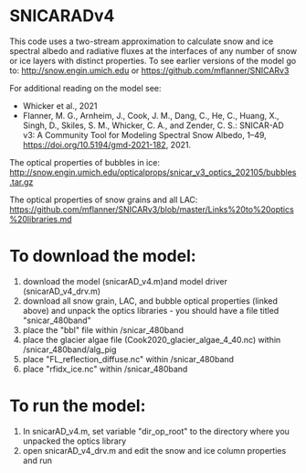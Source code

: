 # SNICARADv4 

This code uses a two-stream approximation to calculate snow and ice spectral albedo and radiative fluxes at the interfaces of any number of snow or ice layers with distinct properties.
To see earlier versions of the model go to:
http://snow.engin.umich.edu or https://github.com/mflanner/SNICARv3 

For additional reading on the model see: 
- Whicker et al., 2021
- Flanner, M. G., Arnheim, J., Cook, J. M., Dang, C., He, C., Huang, X., Singh, D., Skiles, S. M., Whicker, C. A., and Zender, C. S.: SNICAR-AD v3: A Community Tool for Modeling Spectral Snow Albedo, 1–49, https://doi.org/10.5194/gmd-2021-182, 2021.



The optical properties of bubbles in ice: http://snow.engin.umich.edu/opticalprops/snicar_v3_optics_202105/bubbles.tar.gz 

The optical properties of snow grains and all LAC: https://github.com/mflanner/SNICARv3/blob/master/Links%20to%20optics%20libraries.md 


# To download the model:
1) download the model (snicarAD_v4.m)and model driver (snicarAD_v4_drv.m)
2) download all snow grain, LAC, and bubble optical properties (linked above) and unpack the optics libraries - you should have a file titled "snicar_480band" 
3) place the "bbl" file within /snicar_480band 
4) place the glacier algae file (Cook2020_glacier_algae_4_40.nc) within /snicar_480band/alg_pig
5) place "FL_reflection_diffuse.nc" within /snicar_480band 
6) place "rfidx_ice.nc" within /snicar_480band 

# To run the model: 
1) In snicarAD_v4.m, set variable "dir_op_root" to the directory where you unpacked the optics library
2) open snicarAD_v4_drv.m and edit the snow and ice column properties and run 



